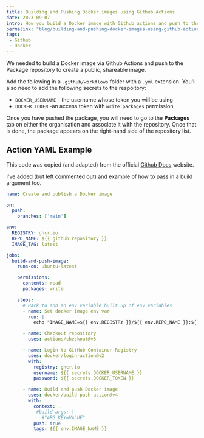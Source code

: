```yaml
---
title: Building and Pushing Docker images using Github Actions
date: 2023-09-07
intro: How you build a Docker image with Github actions and push to the Github Package registry
permalink: "blog/building-and-pushing-docker-images-using-github-actions/"
tags:
 - Github
 - Docker
---
```


We needed to build a Docker image via Github Actions and push to the Package repository to create a public, shareable image.

Add the following in a `.github/workflows` folder with a `.yml` extension. You'll also need to add the following secrets to the respoitory:

- `DOCKER_USERNAME` - the username whose token you will be using
- `DOCKER_TOKEN` -an access token with `write:packages` permission

Once you have pushed the package, you will need to go to the **Packages** tab on either the organisation and associate it with the repository. Once that is done, the package appears on the right-hand side of the repository list.

## Action YAML Example

This code was copied (and adapted) from the official [Github Docs](https://docs.github.com/en/actions/publishing-packages/publishing-docker-images) website.

I've added (but left commented out) and example of how to pass in a build argument too.

```yaml
name: Create and publish a Docker image

on:
  push:
    branches: ['main']

env:
  REGISTRY: ghcr.io
  REPO_NAME: ${{ github.repository }}
  IMAGE_TAG: latest

jobs:
  build-and-push-image:
    runs-on: ubuntu-latest

    permissions:
      contents: read
      packages: write

    steps:
	  # Hack to add an env variable built up of env variables
      - name: Set docker image env var
        run: |
          echo "IMAGE_NAME=${{ env.REGISTRY }}/${{ env.REPO_NAME }}:${{ env.IMAGE_TAG }}" >> $GITHUB_ENV

      - name: Checkout repository
        uses: actions/checkout@v3

      - name: Login to GitHub Container Registry
        uses: docker/login-action@v2
        with:
          registry: ghcr.io
          username: ${{ secrets.DOCKER_USERNAME }}
          password: ${{ secrets.DOCKER_TOKEN }}

      - name: Build and push Docker image
        uses: docker/build-push-action@v4
        with:
          context: .
           #build-args: |
             #"ARG_KEY=VALUE"
          push: true
          tags: ${{ env.IMAGE_NAME }}
```
